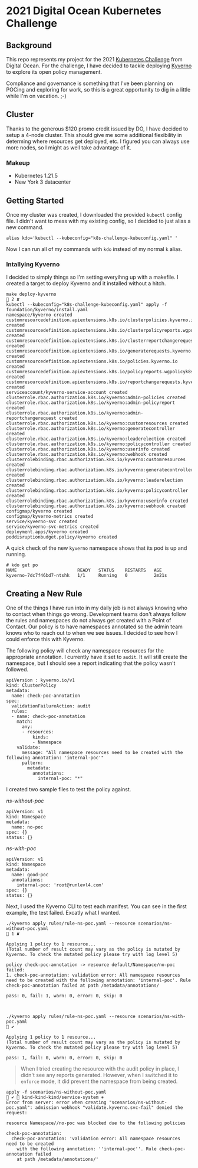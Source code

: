 # 2021 Digital Ocean Kubernetes Challenge

## Background

This repo represents my project for the 2021 [Kubernetes Challenge](https://www.digitalocean.com/community/pages/kubernetes-challenge) from Digital Ocean. For the challenge, I have decided to tackle deploying [Kyverno](https://github.com/kyverno/kyverno) to explore its open policy management.

Compliance and governance is something that I've been planning on POCing and exploring for work, so this is a great opportunity to dig in a little while I'm on vacation. ;-)

## Cluster

Thanks to the generous $120 promo credit issued by DO, I have decided to setup a 4-node cluster. This should give me some additional flexibility in determing where resources get deployed, etc. I figured you can always use more nodes, so I might as well take advantage of it.

### Makeup

- Kubernetes 1.21.5
- New York 3 datacenter

## Getting Started

Once my cluster was created, I downloaded the provided `kubectl` config file. I didn't want to mess with my existing config, so I decided to just alias a new command.

`alias kdo='kubectl --kubeconfig="k8s-challenge-kubeconfig.yaml" '`

Now I can run all of my commands with `kdo` instead of my normal `k` alias.

### Intallying Kyverno

I decided to simply things so I'm setting everyihng up with a makefile. I created a target to deploy Kyverno and it installed without a hitch.

```
make deploy-kyverno                                                                                                                                                            2 ✘
kubectl --kubeconfig="k8s-challenge-kubeconfig.yaml" apply -f foundation/kyverno/install.yaml
namespace/kyverno created
customresourcedefinition.apiextensions.k8s.io/clusterpolicies.kyverno.io created
customresourcedefinition.apiextensions.k8s.io/clusterpolicyreports.wgpolicyk8s.io created
customresourcedefinition.apiextensions.k8s.io/clusterreportchangerequests.kyverno.io created
customresourcedefinition.apiextensions.k8s.io/generaterequests.kyverno.io created
customresourcedefinition.apiextensions.k8s.io/policies.kyverno.io created
customresourcedefinition.apiextensions.k8s.io/policyreports.wgpolicyk8s.io created
customresourcedefinition.apiextensions.k8s.io/reportchangerequests.kyverno.io created
serviceaccount/kyverno-service-account created
clusterrole.rbac.authorization.k8s.io/kyverno:admin-policies created
clusterrole.rbac.authorization.k8s.io/kyverno:admin-policyreport created
clusterrole.rbac.authorization.k8s.io/kyverno:admin-reportchangerequest created
clusterrole.rbac.authorization.k8s.io/kyverno:customresources created
clusterrole.rbac.authorization.k8s.io/kyverno:generatecontroller created
clusterrole.rbac.authorization.k8s.io/kyverno:leaderelection created
clusterrole.rbac.authorization.k8s.io/kyverno:policycontroller created
clusterrole.rbac.authorization.k8s.io/kyverno:userinfo created
clusterrole.rbac.authorization.k8s.io/kyverno:webhook created
clusterrolebinding.rbac.authorization.k8s.io/kyverno:customresources created
clusterrolebinding.rbac.authorization.k8s.io/kyverno:generatecontroller created
clusterrolebinding.rbac.authorization.k8s.io/kyverno:leaderelection created
clusterrolebinding.rbac.authorization.k8s.io/kyverno:policycontroller created
clusterrolebinding.rbac.authorization.k8s.io/kyverno:userinfo created
clusterrolebinding.rbac.authorization.k8s.io/kyverno:webhook created
configmap/kyverno created
configmap/kyverno-metrics created
service/kyverno-svc created
service/kyverno-svc-metrics created
deployment.apps/kyverno created
poddisruptionbudget.policy/kyverno created
```

A quick check of the new `kyverno` namespace shows that its pod is up and running.

```
# kdo get po
NAME                       READY   STATUS    RESTARTS   AGE
kyverno-7dc7f46bd7-ntshk   1/1     Running   0          2m21s
```

## Creating a New Rule

One of the things I have run into in my daily job is not always knowing who to contact when things go wrong. Development teams don't always follow the rules and namespaces do not always get created with a Point of Contact. Our policy is to have namespaces annotated so the admin team knows who to reach out to when we see issues. I decided to see how I could enforce this with Kyverno.

The following policy will check any namespace resources for the appropriate annotation. I currently have it set to `audit`. It will still create the namespace, but I should see a report indicating that the policy wasn't followed.

```
apiVersion : kyverno.io/v1  
kind: ClusterPolicy
metadata:
  name: check-poc-annotation
spec:
  validationFailureAction: audit
  rules:
  - name: check-poc-annotation
    match:
      any:
      - resources:
          kinds: 
          - Namespace
    validate:
      message: "All namespace resources need to be created with the following annotation: 'internal-poc'"
      pattern:
        metadata:
          annotations:
            internal-poc: "*"
```

I created two sample files to test the policy against.

*ns-without-poc*
```
apiVersion: v1
kind: Namespace
metadata:
  name: no-poc
spec: {}
status: {}
```

*ns-with-poc*
```
apiVersion: v1
kind: Namespace
metadata:
  name: good-poc
  annotations:
    internal-poc: 'root@runlevl4.com'
spec: {}
status: {}
```

Next, I used the Kyverno CLI to test each manifest. You can see in the first example, the test failed. Excatly what I wanted.

```
./kyverno apply rules/rule-ns-poc.yaml --resource scenarios/ns-without-poc.yaml                                                                                                1 ✘

Applying 1 policy to 1 resource...
(Total number of result count may vary as the policy is mutated by Kyverno. To check the mutated policy please try with log level 5)

policy check-poc-annotation -> resource default/Namespace/no-poc failed:
1. check-poc-annotation: validation error: All namespace resources need to be created with the following annotation: 'internal-poc'. Rule check-poc-annotation failed at path /metadata/annotations/

pass: 0, fail: 1, warn: 0, error: 0, skip: 0



./kyverno apply rules/rule-ns-poc.yaml --resource scenarios/ns-with-poc.yaml                                                                                                     ✔

Applying 1 policy to 1 resource...
(Total number of result count may vary as the policy is mutated by Kyverno. To check the mutated policy please try with log level 5)

pass: 1, fail: 0, warn: 0, error: 0, skip: 0
```

> When I tried creating the resource with the audit policy in place, I didn't see any reports generated. However, when I switched it to `enforce` mode, it did prevent the namespace from being created.

```
apply -f scenarios/ns-without-poc.yaml                                                                                                  ✔  kind-kind-kind/service-system ⎈
Error from server: error when creating "scenarios/ns-without-poc.yaml": admission webhook "validate.kyverno.svc-fail" denied the request:

resource Namespace//no-poc was blocked due to the following policies

check-poc-annotation:
  check-poc-annotation: 'validation error: All namespace resources need to be created
    with the following annotation: ''internal-poc''. Rule check-poc-annotation failed
    at path /metadata/annotations/'
```
